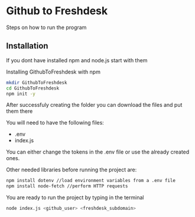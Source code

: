 # Github to Freshdesk

Steps on how to run the program

## Installation

If you dont have installed npm and node.js start with them

Installing GithubToFreshdesk with npm

```bash
mkdir GithubToFreshdesk
cd GithubToFreshdesk
npm init -y
```

After successfuly creating the folder you can download the files and put them there

You will need to have the following files:

- .env
- index.js

You can either change the tokens in the .env file or use the already created ones.

Other needed libraries before running the project are:

```bash
npm install dotenv //load environment variables from a .env file
npm install node-fetch //perform HTTP requests
```

You are ready to run the project by typing in the terminal

```bash
node index.js <github_user> <freshdesk_subdomain>
```
